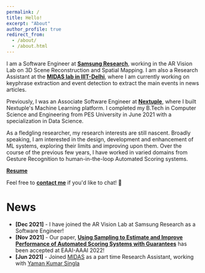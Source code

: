 ```yaml
---
permalink: /
title: Hello!
excerpt: "About"
author_profile: true
redirect_from: 
  - /about/
  - /about.html
---
```


<script src="quotes.js"></script>


I am a Software Engineer at [**Samsung Research**](https://www.research.samsung.com/), working in the AR Vision Lab on 3D Scene Reconstruction and Spatial Mapping. I am also a Research Assistant at the [**MIDAS lab in IIIT-Delhi**](http://midas.iiitd.edu.in/), where I am currently working on keyphrase extraction and event detection to extract the main events in news articles. 

Previously, I was an Associate Software Engineer at [**Nextuple**](https://www.nextuple.com/), where I built Nextuple's Machine Learning platform. I completed my B.Tech in Computer Science and Engineering from PES University in June 2021 with a specialization in Data Science.

As a fledgling researcher, my research interests are still nascent. Broadly speaking, I am interested in the design, development and enhancement of ML systems, exploring their limits and improving upon them. Over the course of the previous few years, I have worked in varied domains from Gesture Recognition to human-in-the-loop Automated Scoring systems.

[**Resume**](files/resume.pdf)

Feel free to [**contact me**](mailto:sriramsk1999@gmail.com) if you'd like to chat! :wave: 

News
======

- **[Dec 2021]** - I have joined the AR Vision Lab at Samsung Research as a Software Engineer!
- **[Nov 2021]** - Our paper, [**Using Sampling to Estimate and Improve Performance of Automated Scoring Systems with Guarantees**](https://arxiv.org/abs/2111.08906) has been accepted at EAAI-AAAI 2022!
- **[Jun 2021]** - Joined [MIDAS](http://midas.iiitd.edu.in/) as a part time Research Assistant, working with [Yaman Kumar Singla](https://sites.google.com/view/yaman-kumar/home)
